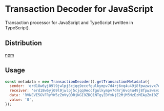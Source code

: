# Transaction Decoder for JavaScript

Transaction processor for JavaScript and TypeScript (written in TypeScript).

## Distribution

[npm](https://www.npmjs.com/package/@multiversx/transaction-decoder)

## Usage

```js
const metadata = new TransactionDecoder().getTransactionMetadata({
  sender: 'erd18w6yj09l9jwlpj5cjqq9eccfgulkympv7d4rj6vq4u49j8fpwzwsvx7e85',
  receiver: 'erd18w6yj09l9jwlpj5cjqq9eccfgulkympv7d4rj6vq4u49j8fpwzwsvx7e85',
  data: 'RVNEVE5GVFRyYW5zZmVyQDRjNGI0ZDQ1NTgyZDYxNjE2MjM5MzEzMEAyZmI0ZTlAZTQwZjE2OTk3MTY1NWU2YmIwNGNAMDAwMDAwMDAwMDAwMDAwMDA1MDBkZjNiZWJlMWFmYTEwYzQwOTI1ZTgzM2MxNGE0NjBlMTBhODQ5ZjUwYTQ2OEA3Mzc3NjE3MDVmNmM2YjZkNjU3ODVmNzQ2ZjVmNjU2NzZjNjRAMGIzNzdmMjYxYzNjNzE5MUA=',
  value: '0',
});
```
